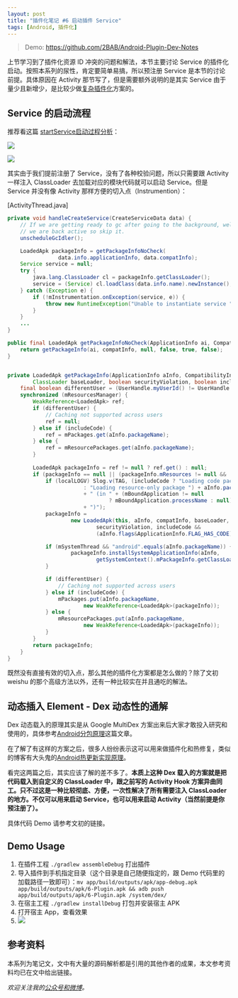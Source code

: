 ```yaml
---
layout: post
title: "插件化笔记 #6 启动插件 Service"
tags: [Android, 插件化]
---
```


> Demo: https://github.com/2BAB/Android-Plugin-Dev-Notes

上节学习到了插件化资源 ID 冲突的问题和解法，本节主要讨论 Service 的插件化启动。按照本系列的尿性，肯定要简单易搞，所以预注册 Service 是本节的讨论前提。具体原因在 Activity 那节写了，但是需要额外说明的是其实 Service 由于量少且新增少，是比较少做[复杂插件化](http://weishu.me/2016/05/11/understand-plugin-framework-service/)方案的。

<!--more-->

## Service 的启动流程

推荐看这篇 [startService启动过程分析](http://gityuan.com/2016/03/06/start-service/)：

![](http://2bab-images.lastmayday.com/blog/2017-03-08-start-plugin-service-1.jpeg?imageslim)

![](http://2bab-images.lastmayday.com/blog/2017-03-08-start-plugin-service-2.jpeg?imageslim)

其实由于我们提前注册了 Service，没有了各种校验问题，所以只需要跟 Activity 一样注入 ClassLoader 去加载对应的模块代码就可以启动 Service。但是 Service 并没有像 Activity 那样方便的切入点（Instrumention）：


[ActivityThread.java]

``` java
private void handleCreateService(CreateServiceData data) {
    // If we are getting ready to gc after going to the background, well
    // we are back active so skip it.
    unscheduleGcIdler();

    LoadedApk packageInfo = getPackageInfoNoCheck(
                data.info.applicationInfo, data.compatInfo);
    Service service = null;
    try {
        java.lang.ClassLoader cl = packageInfo.getClassLoader();
        service = (Service) cl.loadClass(data.info.name).newInstance();
    } catch (Exception e) {
        if (!mInstrumentation.onException(service, e)) {
            throw new RuntimeException("Unable to instantiate service " + data.info.name + ": " + e.toString(), e);
        }
    }
    ...
}

public final LoadedApk getPackageInfoNoCheck(ApplicationInfo ai, CompatibilityInfo compatInfo) {
    return getPackageInfo(ai, compatInfo, null, false, true, false);
}


private LoadedApk getPackageInfo(ApplicationInfo aInfo, CompatibilityInfo compatInfo, 
        ClassLoader baseLoader, boolean securityViolation, boolean includeCode, boolean registerPackage) {
    final boolean differentUser = (UserHandle.myUserId() != UserHandle.getUserId(aInfo.uid));
    synchronized (mResourcesManager) {
        WeakReference<LoadedApk> ref;
        if (differentUser) {
            // Caching not supported across users
            ref = null;
        } else if (includeCode) {
            ref = mPackages.get(aInfo.packageName);
        } else {
            ref = mResourcePackages.get(aInfo.packageName);
        }
        
        LoadedApk packageInfo = ref != null ? ref.get() : null;
        if (packageInfo == null || (packageInfo.mResources != null && !packageInfo.mResources.getAssets().isUpToDate())) {
            if (localLOGV) Slog.v(TAG, (includeCode ? "Loading code package "
                        : "Loading resource-only package ") + aInfo.packageName
                        + " (in " + (mBoundApplication != null
                                ? mBoundApplication.processName : null)
                        + ")");
            packageInfo =
                    new LoadedApk(this, aInfo, compatInfo, baseLoader,
                            securityViolation, includeCode &&
                            (aInfo.flags&ApplicationInfo.FLAG_HAS_CODE) != 0, registerPackage);

            if (mSystemThread && "android".equals(aInfo.packageName)) {
                    packageInfo.installSystemApplicationInfo(aInfo,
                            getSystemContext().mPackageInfo.getClassLoader());
            }

            if (differentUser) {
                // Caching not supported across users
            } else if (includeCode) {
                mPackages.put(aInfo.packageName,
                        new WeakReference<LoadedApk>(packageInfo));
            } else {
                mResourcePackages.put(aInfo.packageName,
                        new WeakReference<LoadedApk>(packageInfo));
            }
        }
        return packageInfo;
    }
}
```

既然没有直接有效的切入点，那么其他的插件化方案都是怎么做的？除了文初 weishu 的那个高级方法以外，还有一种比较实在并且通吃的解法。

## 动态插入 Element - Dex 动态性的通解

Dex 动态载入的原理其实是从 Google MultiDex 方案出来后大家才敢投入研究和使用的，具体参考[Android分包原理](http://souly.cn/%E6%8A%80%E6%9C%AF%E5%8D%9A%E6%96%87/2016/02/25/android%E5%88%86%E5%8C%85%E5%8E%9F%E7%90%86/)这篇文章。

在了解了有这样的方案之后，很多人纷纷表示这可以用来做插件化和热修复，类似的博客有大头鬼的[Android热更新实现原理](http://blog.csdn.net/lzyzsd/article/details/49843581)。

看完这两篇之后，其实应该了解的差不多了。**本质上这种 Dex 载入的方案就是把代码载入到自定义的 ClassLoader 中，跟之前写的 Activity Hook 方案异曲同工。只不过这是一种比较彻底、方便，一次性解决了所有需要注入 ClassLoader 的地方。不仅可以用来启动 Service，也可以用来启动 Activity（当然前提是你预注册了）。**

具体代码 Demo 请参考文初的链接。

## Demo Usage

1. 在插件工程 `./gradlew assembleDebug` 打出插件
2. 导入插件到手机指定目录（这个目录是自己随便指定的，跟 Demo 代码里的加载路径一致即可）：`mv app/build/outputs/apk/app-debug.apk app/build/outputs/apk/6-Plugin.apk && adb push app/build/outputs/apk/6-Plugin.apk /system/dex/`
3. 在宿主工程 `./gradlew installDebug` 打包并安装宿主 APK
4. 打开宿主 App，查看效果
5. ![](http://2bab-images.lastmayday.com/blog/2017-03-08-start-plugin-service-3.png?imageslim)


## 参考资料

本系列为笔记文，文中有大量的源码解析都是引用的其他作者的成果，本文参考资料均已在文中给出链接。

*欢迎关注我的[公众号和微博](/about)。*
